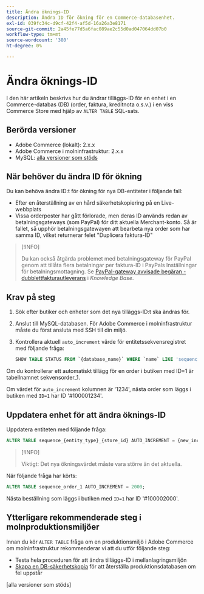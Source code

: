 ```yaml
---
title: Ändra öknings-ID
description: Ändra ID för ökning för en Commerce-databasenhet.
exl-id: 039fc34c-d9cf-42f4-af5d-16a26a3e8171
source-git-commit: 2a45fe77d5a6fac089ae2c55d0ad047064dd07b0
workflow-type: tm+mt
source-wordcount: '380'
ht-degree: 0%

---
```


# Ändra öknings-ID

I den här artikeln beskrivs hur du ändrar tilläggs-ID för en enhet i en Commerce-databas (DB) (order, faktura, kreditnota o.s.v.) i en viss Commerce Store med hjälp av `ALTER TABLE` SQL-sats.

## Berörda versioner

- Adobe Commerce (lokalt): 2.x.x
- Adobe Commerce i molninfrastruktur: 2.x.x
- MySQL: [alla versioner som stöds](../../installation/prerequisites/database/mysql.md)

## När behöver du ändra ID för ökning

Du kan behöva ändra ID:t för ökning för nya DB-entiteter i följande fall:

- Efter en återställning av en hård säkerhetskopiering på en Live-webbplats
- Vissa orderposter har gått förlorade, men deras ID används redan av betalningsgateways (som PayPal) för ditt aktuella Merchant-konto. Så är fallet, så upphör betalningsgatewayen att bearbeta nya order som har samma ID, vilket returnerar felet &quot;Duplicera faktura-ID&quot;

>[!INFO]
>
>Du kan också åtgärda problemet med betalningsgateway för PayPal genom att tillåta flera betalningar per faktura-ID i PayPals Inställningar för betalningsmottagning. Se [PayPal-gateway avvisade begäran - dubblettfakturautleverans](https://experienceleague.adobe.com/docs/commerce-knowledge-base/kb/troubleshooting/payments/paypal-gateway-rejected-request-duplicate-invoice-issue.html) i _Knowledge Base_.

## Krav på steg

1. Sök efter butiker och enheter som det nya tilläggs-ID:t ska ändras för.
1. Anslut till MySQL-databasen.
För Adobe Commerce i molninfrastruktur måste du först ansluta med SSH till din miljö.
1. Kontrollera aktuell `auto_increment` värde för entitetssekvensregistret med följande fråga:

   ```sql
   SHOW TABLE STATUS FROM `{database_name}` WHERE `name` LIKE 'sequence_{entity_type}_{store_id}';
   ```

Om du kontrollerar ett automatiskt tillägg för en order i butiken med ID=1 är tabellnamnet sekvensorder_1.

Om värdet för `auto_increment` kolumnen är &#39;1234&#39;, nästa order som läggs i butiken med `ID=1` har ID &#39;#100001234&#39;.

## Uppdatera enhet för att ändra öknings-ID

Uppdatera entiteten med följande fråga:

```sql
ALTER TABLE sequence_{entity_type}_{store_id} AUTO_INCREMENT = {new_increment_value};
```

>[!INFO]
>
>Viktigt: Det nya ökningsvärdet måste vara större än det aktuella.

När följande fråga har körts:

```sql
ALTER TABLE sequence_order_1 AUTO_INCREMENT = 2000;
```

Nästa beställning som läggs i butiken med `ID=1` har ID &#39;#100002000&#39;.

## Ytterligare rekommenderade steg i molnproduktionsmiljöer

Innan du kör `ALTER TABLE` fråga om en produktionsmiljö i Adobe Commerce om molninfrastruktur rekommenderar vi att du utför följande steg:

- Testa hela proceduren för att ändra tilläggs-ID i mellanlagringsmiljön
- [Skapa en DB-säkerhetskopia] för att återställa produktionsdatabasen om fel uppstår

<!-- Link Definitions -->

[PayPal gateway rejected request - duplicate invoice issue]: https://support.magento.com/hc/en-us/articles/115002457473
[Skapa en DB-säkerhetskopia]: https://support.magento.com/hc/en-us/articles/360003254334
[alla versioner som stöds]
